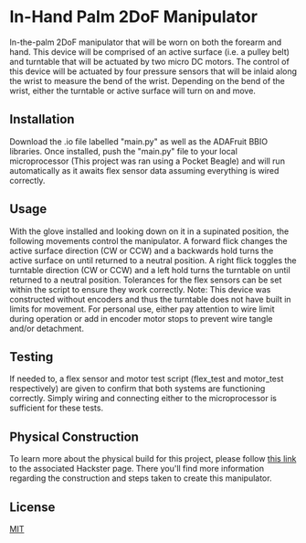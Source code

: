 # In-Hand Palm 2DoF Manipulator
In-the-palm 2DoF manipulator that will be worn on both the forearm and hand. This device will be comprised of an active surface (i.e. a pulley belt) and turntable that will be actuated by two micro DC motors. The control of this device will be actuated by four pressure sensors that will be inlaid along the wrist to measure the bend of the wrist. Depending on the bend of the wrist, either the turntable or active surface will turn on and move.

## Installation

Download the .io file labelled "main.py" as well as the ADAFruit BBIO libraries. Once installed, push the "main.py" file to your local microprocessor (This project was ran using a Pocket Beagle) and will run automatically as it awaits flex sensor data assuming everything is wired correctly.

## Usage

With the glove installed and looking down on it in a supinated position, the following movements control the manipulator. A forward flick changes the active surface direction (CW or CCW) and a backwards hold turns the active surface on until returned to a neutral position. A right flick toggles the turntable direction (CW or CCW) and a left hold turns the turntable on until returned to a neutral position. Tolerances for the flex sensors can be set within the script to ensure they work correctly.
Note: This device was constructed without encoders and thus the turntable does not have built in limits for movement. For personal use, either pay attention to wire limit during operation or add in encoder motor stops to prevent wire tangle and/or detachment.

## Testing

If needed to, a flex sensor and motor test script (flex_test and motor_test respectively) are given to confirm that both systems are functioning correctly. Simply wiring and connecting either to the microprocessor is sufficient for these tests.

## Physical Construction

To learn more about the physical build for this project, please follow [this link](https://www.hackster.io/haydenwebb/in-hand-palm-2dof-manipulator-6d990e) to the associated Hackster page. There you'll find more information regarding the construction and steps taken to create this manipulator.

## License

[MIT](https://choosealicense.com/licenses/mit/)
